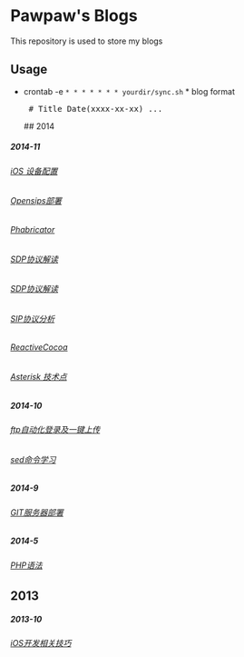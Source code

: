 # Pawpaw's Blogs
This repository is used to store my blogs
## Usage
* crontab -e             ```* * * * * * * yourdir/sync.sh```              * blog format                <pre>                    # Title                    Date(xxxx-xx-xx)                    ...                </pre>             ## 2014
##### 2014-11
###### [iOS 设备配置][]
###### [Opensips部署][]
###### [ Phabricator][]
###### [ SDP协议解读][]
###### [ SDP协议解读][]
###### [ SIP协议分析][]
###### [ ReactiveCocoa][]
###### [ Asterisk 技术点][]
##### 2014-10
###### [ ftp自动化登录及一键上传][]
###### [ sed命令学习][]
##### 2014-9
###### [GIT服务器部署][]
##### 2014-5
###### [ PHP语法][]
## 2013
##### 2013-10
###### [ iOS开发相关技巧][]
[iOS 设备配置]:iOS设备配置.md
[Opensips部署]:opensips部署.md
[ Phabricator]:phabricator.md
[ SDP协议解读]:sdp.md
[ SDP协议解读]:sdp_1.md
[ SIP协议分析]:sip协议分析.md
[ ReactiveCocoa]:reactivecocoa.md
[ Asterisk 技术点]:asterisk在macosx下编译.md
[ ftp自动化登录及一键上传]:ftp自动化登录及一键上传.md
[ sed命令学习]:sed_usage.md
[GIT服务器部署]:git服务器部署.md
[ PHP语法]:php语法.md
[ iOS开发相关技巧]:ios开发相关技巧.md
